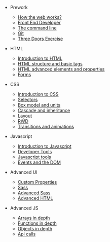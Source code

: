 * Prework

  * [How the web works?](https://mfrcodingproject.github.io/students_material/#/en/00_fundamentals?id=how-the-web-works)
  * [Front End Developer](https://mfrcodingproject.github.io/students_material/#/en/00_fundamentals?id=front-end-developer)
  * [The command line](https://mfrcodingproject.github.io/students_material/#/en/00_fundamentals?id=the-command-line-or-terminal-interface)
  * [Git](https://mfrcodingproject.github.io/students_material/#/en/00_fundamentals?id=git)
  * [Three Doors Exercise](https://mfrcodingproject.github.io/students_material/#/en/00_fundamentals?id=three-doors-exercise)

* HTML
  * [Introduction to HTML](https://mfrcodingproject.github.io/students_material/#/en/01_html?id=_01-introduction-to-html)
  * [HTML structure and basic tags](https://mfrcodingproject.github.io/students_material/#/en/01_html?id=_02-html-structure-and-basic-tags)
  * [HTML advanced elements and properties](https://mfrcodingproject.github.io/students_material/#/en/01_html?id=_03-html-advanced-elements-and-properties)
  * [Forms](https://mfrcodingproject.github.io/students_material/#/en/01_html?id=_04-forms)

* CSS
  * [Introduction to CSS](https://mfrcodingproject.github.io/students_material/#/en/02_css?id=_01-introduction-to-css)
  * [Selectors](https://mfrcodingproject.github.io/students_material/#/en/02_css?id=_02-css-selectors)
  * [Box model and units](https://mfrcodingproject.github.io/students_material/#/en/02_css?id=_03-css-box-model-and-units)
  * [Cascade and inheritance](https://mfrcodingproject.github.io/students_material/#/en/02_css?id=_04-css-cascade-and-inheritance)
  * [Layout](https://mfrcodingproject.github.io/students_material/#/en/02_css?id=_05-css-layout)
  * [RWD](https://mfrcodingproject.github.io/students_material/#/en/02_css?id=_06-css-responsive)
  * [Transitions and animations](https://mfrcodingproject.github.io/students_material/#/en/02_css?id=_07-css-transitions-and-animations)

* Javascript
  * [Introduction to Javascript](https://mfrcodingproject.github.io/students_material/#/en/03_javascript-begginer?id=_01-introduction-to-javascript)
  * [Developer Tools](https://mfrcodingproject.github.io/students_material/#/en/03_javascript-begginer?id=_02-developer-tools)
  * [Javascript tools](https://mfrcodingproject.github.io/students_material/#/en/03_javascript-begginer?id=_03-javascript-tools)
  * [Events and the DOM](https://mfrcodingproject.github.io/students_material/#/en/03_javascript-begginer?id=_04-events-and-the-dom)

* Advanced UI
  * [Custom Properties](https://mfrcodingproject.github.io/students_material/#/en/04_ui-advanced?id=_01-custom-properties)
  * [Sass](https://mfrcodingproject.github.io/students_material/#/en/04_ui-advanced?id=_02-sass)
  * [Advanced Sass](https://mfrcodingproject.github.io/students_material/#/en/04_ui-advanced?id=_03-advanced-sass)
  * [Advanced HTML](https://mfrcodingproject.github.io/students_material/#/en/04_ui-advanced?id=_04-advanced-html)

* Advanced JS
  * [Arrays in depth](https://mfrcodingproject.github.io/students_material/#/en/05_javascript?id=_01-arrays-in-depth)
  * [Functions in depth](https://mfrcodingproject.github.io/students_material/#/en/05_javascript?id=_02-functions-in-depth)
  * [Objects in depth](https://mfrcodingproject.github.io/students_material/#/en/05_javascript?id=_03-objects-in-depth)
  * [Api calls](https://mfrcodingproject.github.io/students_material/#/en/05_javascript?id=_04-api-calls)

